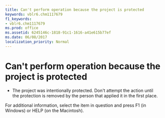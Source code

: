 ```yaml
---
title: Can't perform operation because the project is protected
keywords: vblr6.chm1117679
f1_keywords:
- vblr6.chm1117679
ms.prod: office
ms.assetid: 6245146c-1818-91c1-1616-a41e615b77ef
ms.date: 06/08/2017
localization_priority: Normal
---
```



# Can't perform operation because the project is protected

    
- The project was intentionally protected. Don't attempt the action until the protection is removed by the person that applied it in the first place.
    

For additional information, select the item in question and press F1 (in Windows) or HELP (on the Macintosh).

